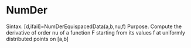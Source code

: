 # NumDer
Sintax. [d,ifail]=NumDerEquispacedData(a,b,nu,f)
Purpose. Compute the derivative of order nu of a function F starting from its values f at uniformly distributed points on [a,b]
    
